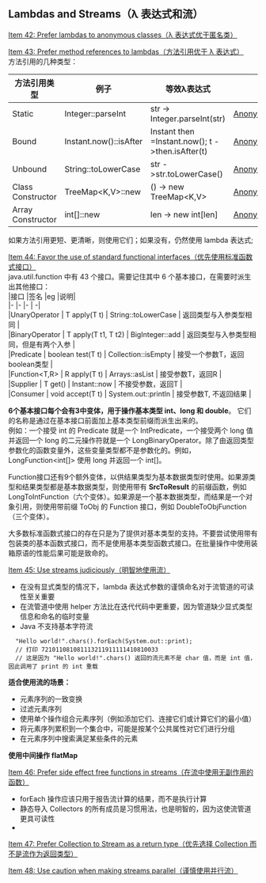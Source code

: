## Lambdas and Streams（λ 表达式和流）

[Item 42: Prefer lambdas to anonymous classes（λ 表达式优于匿名类）](lambdas/AnonymousAndLambda.java)   

[Item 43: Prefer method references to lambdas（方法引用优于 λ 表达式）](lambdas/AnonymousAndLambda.java)     
方法引用的几种类型：   

|方法引用类型|例子|等效λ表达式|code|
|-|-|-|-|
|Static               |Integer::parseInt|str -> Integer.parseInt(str)                            |[AnonymousAndLambda.java](lambdas/MethodReferencesAndLambda.java)|
|Bound                |Instant.now()::isAfter|Instant then =Instant.now(); t ->then.isAfter(t)   |[AnonymousAndLambda.java](lambdas/MethodReferencesAndLambda.java)|
|Unbound              |String::toLowerCase|str ->str.toLowerCase()                               |[AnonymousAndLambda.java](lambdas/MethodReferencesAndLambda.java)|
|Class Constructor    |TreeMap<K,V>::new|() -> new TreeMap<K,V>                                  |[AnonymousAndLambda.java](lambdas/MethodReferencesAndLambda.java)|
|Array Constructor    |	int[]::new|	len -> new int[len]                                          |[AnonymousAndLambda.java](lambdas/MethodReferencesAndLambda.java)|


如果方法引用更短、更清晰，则使用它们；如果没有，仍然使用 lambda 表达式;

[Item 44: Favor the use of standard functional interfaces（优先使用标准函数式接口）](lambdas/AnonymousAndLambda.java)   
java.util.function 中有 43 个接口。需要记住其中 6 个基本接口，在需要时派生出其他接口：  
|接口     |签名     |eg     |说明|    
|-       |-       |-       |   -|    
|UnaryOperator<T>       |   T apply(T t)	        |   String::toLowerCase     | 返回类型与入参类型相同               |    
|BinaryOperator<T>      |	T apply(T t1, T t2)     |	BigInteger::add         | 返回类型与入参类型相同，但是有两个入参  |   
|Predicate<T>           |	boolean test(T t)       |	Collection::isEmpty     | 接受一个参数T，返回boolean类型       |   
|Function<T,R>          |	R apply(T t)            |	Arrays::asList          | 接受参数T，返回R                   |    
|Supplier<T>            |	T get()	                |   Instant::now            | 不接受参数，返回T                   |   
|Consumer<T>            |	void accept(T t)        |	System.out::println     | 接受参数T, 不返回结果                |   

**6个基本接口每个会有3中变体，用于操作基本类型 int、long 和 double**。 它们的名称是通过在基本接口前面加上基本类型前缀而派生出来的。   
例如：一个接受 int 的 Predicate 就是一个 IntPredicate，一个接受两个 long 值并返回一个 long 的二元操作符就是一个 LongBinaryOperator。除了由返回类型参数化的函数变量外，这些变量类型都不是参数化的。例如，LongFunction<int[]> 使用 long 并返回一个 int[]。   

Function接口还有9个额外变体，以供结果类型为基本数据类型时使用。如果源类型和结果类型都是基本数据类型，则使用带有 **SrcToResult** 的前缀函数，例如 LongToIntFunction（六个变体）。如果源是一个基本数据类型，而结果是一个对象引用，则使用带前缀 <Src>ToObj 的 Function 接口，例如 DoubleToObjFunction（三个变体）。  

大多数标准函数式接口的存在只是为了提供对基本类型的支持。不要尝试使用带有包装类的基本函数式接口，而不是使用基本类型函数式接口。在批量操作中使用装箱原语的性能后果可能是致命的。  



[Item 45: Use streams judiciously（明智地使用流）](lambdas/FlatMapMain.java)     
- 在没有显式类型的情况下，lambda 表达式参数的谨慎命名对于流管道的可读性至关重要  
- 在流管道中使用 helper 方法比在迭代代码中更重要，因为管道缺少显式类型信息和命名的临时变量  
- Java 不支持基本字符流
```
  "Hello world!".chars().forEach(System.out::print);
  // 打印 721011081081113211911111410810033
  // 这是因为 "Hello world!".chars() 返回的流元素不是 char 值，而是 int 值，因此调用了 print 的 int 重载
```     
   
  
**适合使用流的场景：**  
- 元素序列的一致变换 
- 过滤元素序列
- 使用单个操作组合元素序列（例如添加它们、连接它们或计算它们的最小值）
- 将元素序列累积到一个集合中，可能是按某个公共属性对它们进行分组
- 在元素序列中搜索满足某些条件的元素   


**使用中间操作 flatMap**  



[Item 46: Prefer side effect free functions in streams（在流中使用无副作用的函数）]()     
- forEach 操作应该只用于报告流计算的结果，而不是执行计算
- 静态导入 Collectors 的所有成员是习惯用法，也是明智的，因为这使流管道更具可读性
- 

[Item 47: Prefer Collection to Stream as a return type（优先选择 Collection 而不是流作为返回类型）]()   

[Item 48: Use caution when making streams parallel（谨慎使用并行流）]()   

